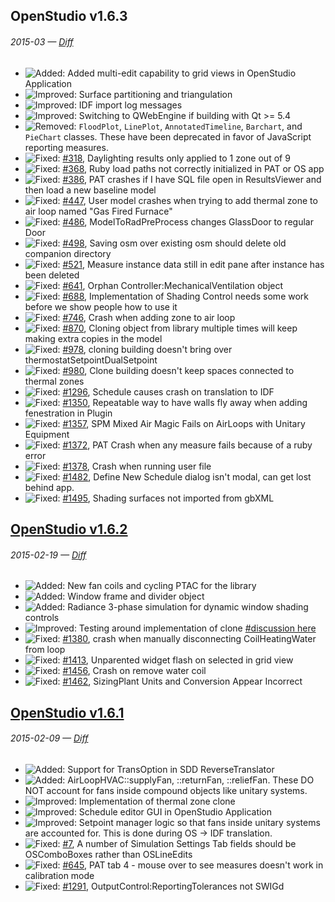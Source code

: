 ## OpenStudio v1.6.3
###### 2015-03 — [Diff](https://github.com/NREL/OpenStudio/compare/v1.6.2...v1.6.3)

- ![Added:][added] Added multi-edit capability to grid views in OpenStudio Application
- ![Improved:][improved] Surface partitioning and triangulation 
- ![Improved:][improved] IDF import log messages
- ![Improved:][improved] Switching to QWebEngine if building with Qt >= 5.4
- ![Removed:][removed] `FloodPlot`, `LinePlot`, `AnnotatedTimeline`, `Barchart`, and `PieChart` classes.  These have been deprecated in favor of JavaScript reporting measures.
- ![Fixed:][fixed] [#318](https://github.com/NREL/OpenStudio/issues/318), Daylighting results only applied to 1 zone out of 9
- ![Fixed:][fixed] [#368](https://github.com/NREL/OpenStudio/issues/368), Ruby load paths not correctly initialized in PAT or OS app
- ![Fixed:][fixed] [#386](https://github.com/NREL/OpenStudio/issues/386), PAT crashes if I have SQL file open in ResultsViewer and then load a new baseline model
- ![Fixed:][fixed] [#447](https://github.com/NREL/OpenStudio/issues/447), User model crashes when trying to add thermal zone to air loop named "Gas Fired Furnace"
- ![Fixed:][fixed] [#486](https://github.com/NREL/OpenStudio/issues/486), ModelToRadPreProcess changes GlassDoor to regular Door
- ![Fixed:][fixed] [#498](https://github.com/NREL/OpenStudio/issues/498), Saving osm over existing osm should delete old companion directory
- ![Fixed:][fixed] [#521](https://github.com/NREL/OpenStudio/issues/521), Measure instance data still in edit pane after instance has been deleted
- ![Fixed:][fixed] [#641](https://github.com/NREL/OpenStudio/issues/641), Orphan Controller:MechanicalVentilation object
- ![Fixed:][fixed] [#688](https://github.com/NREL/OpenStudio/issues/688), Implementation of Shading Control needs some work before we show  people how to use it
- ![Fixed:][fixed] [#746](https://github.com/NREL/OpenStudio/issues/746), Crash when adding zone to air loop
- ![Fixed:][fixed] [#870](https://github.com/NREL/OpenStudio/issues/870), Cloning object from library multiple times will keep making extra copies in the model
- ![Fixed:][fixed] [#978](https://github.com/NREL/OpenStudio/issues/978), cloning building doesn't bring over thermostatSetpointDualSetpoint
- ![Fixed:][fixed] [#980](https://github.com/NREL/OpenStudio/issues/980), Clone building doesn't keep spaces connected to thermal zones
- ![Fixed:][fixed] [#1296](https://github.com/NREL/OpenStudio/issues/1296), Schedule causes crash on translation to IDF
- ![Fixed:][fixed] [#1350](https://github.com/NREL/OpenStudio/issues/1350), Repeatable way to have walls fly away when adding fenestration in Plugin
- ![Fixed:][fixed] [#1357](https://github.com/NREL/OpenStudio/issues/1357), SPM Mixed Air Magic Fails on AirLoops with Unitary Equipment
- ![Fixed:][fixed] [#1372](https://github.com/NREL/OpenStudio/issues/1372), PAT Crash when any measure fails because of a ruby error
- ![Fixed:][fixed] [#1378](https://github.com/NREL/OpenStudio/issues/1378), Crash when running user file
- ![Fixed:][fixed] [#1482](https://github.com/NREL/OpenStudio/issues/1482), Define New Schedule dialog isn't modal, can get lost behind app.
- ![Fixed:][fixed] [#1495](https://github.com/NREL/OpenStudio/issues/1495), Shading surfaces not imported from gbXML


## [OpenStudio v1.6.2](https://github.com/NREL/OpenStudio/releases/tag/v1.6.2)
###### 2015-02-19 — [Diff](https://github.com/NREL/OpenStudio/compare/v1.6.1...v1.6.2)

- ![Added:][added] New fan coils and cycling PTAC for the library
- ![Added:][added] Window frame and divider object 
- ![Added:][added] Radiance 3-phase simulation for dynamic window shading controls
- ![Improved:][improved] Testing around implementation of clone [#discussion here]( https://github.com/NREL/OpenStudio/pull/1377 )
- ![Fixed:][fixed] [#1380]( https://github.com/NREL/OpenStudio/issues/1380 ), crash when manually disconnecting CoilHeatingWater from loop
- ![Fixed:][fixed] [#1413]( https://github.com/NREL/OpenStudio/issues/1413 ), Unparented widget flash on selected in grid view
- ![Fixed:][fixed] [#1456]( https://github.com/NREL/OpenStudio/pull/1456 ), Crash on remove water coil
- ![Fixed:][fixed] [#1462]( https://github.com/NREL/OpenStudio/issues/1462 ), SizingPlant Units and Conversion Appear Incorrect


## [OpenStudio v1.6.1](https://github.com/NREL/OpenStudio/releases/tag/v1.6.1)
###### 2015-02-09 — [Diff](https://github.com/NREL/OpenStudio/compare/v1.6.0...v1.6.1)

- ![Added:][added] Support for TransOption in SDD ReverseTranslator
- ![Added:][added] AirLoopHVAC::supplyFan, ::returnFan, ::reliefFan. These DO NOT account for fans inside compound objects like unitary systems.
- ![Improved:][improved] Implementation of thermal zone clone
- ![Improved:][improved] Schedule editor GUI in OpenStudio Application
- ![Improved:][improved] Setpoint manager logic so that fans inside unitary systems are accounted for. This is done during OS -> IDF translation.
- ![Fixed:][fixed] [#7]( https://github.com/NREL/OpenStudio/issues/7 ), A number of Simulation Settings Tab fields should be OSComboBoxes rather than OSLineEdits
- ![Fixed:][fixed] [#645]( https://github.com/NREL/OpenStudio/issues/645 ), PAT tab 4 - mouse over to see measures doesn't work in calibration mode
- ![Fixed:][fixed] [#1291]( https://github.com/NREL/OpenStudio/issues/1291 ), OutputControl:ReportingTolerances not SWIGd






[added]: http://nrel.github.io/OpenStudio-user-documentation/img/added.svg "Added"
[changed]: http://nrel.github.io/OpenStudio-user-documentation/img/changed.svg "Changed"
[deprecated]: http://nrel.github.io/OpenStudio-user-documentation/img/deprecated.svg "Deprecated"
[fixed]: http://nrel.github.io/OpenStudio-user-documentation/img/fixed.svg "Fixed"
[improved]: http://nrel.github.io/OpenStudio-user-documentation/img/improved.svg "Improved"
[removed]: http://nrel.github.io/OpenStudio-user-documentation/img/removed.svg "Removed"

